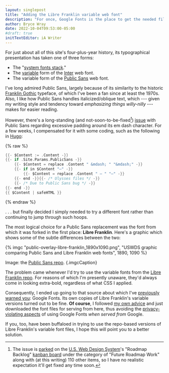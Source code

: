 ```yaml
---
layout: singlepost
title: "Adding the Libre Franklin variable web font"
description: "For once, Google Fonts is the place to get the needed files — if you do it the right way, that is."
author: Bryce Wray
date: 2022-10-04T09:53:00-05:00
#draft: true
initTextEditor: iA Writer
---
```


For just about all of this site's four-plus-year history, its typographical presentation has taken one of three forms:

- The "[system fonts stack](/posts/2018/10/web-typography-part-2/)."
- The [variable](https://web.dev/variable-fonts/) form of the [Inter](https://rsms.me/inter) web font.
- The variable form of the [Public Sans](https://public-sans.digital.gov) web font.

I've long admired Public Sans, largely because of its similarity to the historic [Franklin Gothic](https://en.wikipedia.org/wiki/Franklin_Gothic) typeface, of which I've been a fan since at least the 1970s. Also, I like how Public Sans handles italicized/oblique text, which --- given my writing style and tendency toward *emphasizing things willy-nilly* --- makes for easier reading.

However, there's a long-standing (and not-soon-to-be-fixed[^PSdash]) [issue](https://github.com/uswds/public-sans/issues/204) with Public Sans regarding excessive padding around its em dash character. For a few weeks, I compensated for it with some coding, such as the following in [Hugo](https://gohugo.io):

[^PSdash]: The issue is [parked](https://github.com/orgs/uswds/projects/6#card-63095574) on the [U.S. Web Design System](https://designsystem.digital.gov/)'s "Roadmap Backlog" [kanban board](https://en.wikipedia.org/wiki/Kanban_board) under the category of "Future Roadmap Work" along with (at this writing) 110 other items, so I have no realistic expectation it'll get fixed any time soon.

{% raw %}
```go
{{- $Content := .Content -}}
{{- if .Site.Params.PublicSans -}}
	{{- $Content = replace .Content " &mdash; " "&mdash;" -}}
	{{- if in $Content "—" -}}
		{{- $Content = replace .Content " — " "—" -}}
	{{- end -}}{{- /* Ulysses files */ -}}
	{{- /* Due to Public Sans bug */ -}}
{{- end -}}
{{ $Content | safeHTML }}
```
{% endraw %}

. . . but finally decided I simply needed to try a different font rather than continuing to jump through such hoops.

The most logical choice for a Public Sans replacement was the font from which it was forked in the first place: **Libre Franklin**. Here's a graphic  which shows some of the subtle differences between the two:

{% imgc "public-overlay-libre-franklin_1890x1090.png", "USWDS graphic comparing Public Sans and Libre Franklin web fonts", 1890, 1090 %}

Image: the [Public Sans repo](https://github.com/uswds/public-sans).
{.imgcCaption}

The problem came whenever I'd try to use the variable fonts from the [Libre Franklin repo](https://github.com/impallari/Libre-Franklin). For reasons of which I'm presently unaware, they'd always come in looking extra-bold, regardless of what CSS I applied.

Consequently, I ended up going to that source about which I've [previously warned you](/posts/2020/08/google-fonts-privacy/): Google Fonts. Its own copies of Libre Franklin's variable versions turned out to be fine. **Of course**, I followed [my own advice](/posts/2020/08/good-stuff-without-google/) and just downloaded the font files for serving from here, thus avoiding the [privacy-violating aspects](https://github.com/google/fonts/issues/1495) of using Google Fonts *when served from* Google.

If you, too, have been buffaloed in trying to use the repo-based versions of Libre Franklin's variable font files, I hope this will point you to a better solution.
